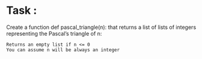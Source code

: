 # Task :

Create a function def pascal_triangle(n): that returns a list of lists of integers representing the Pascal’s triangle of n:

```
Returns an empty list if n <= 0
You can assume n will be always an integer
```